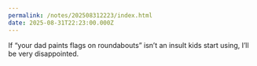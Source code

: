 ```yaml
---
permalink: /notes/202508312223/index.html
date: 2025-08-31T22:23:00.000Z
---
```


If “your dad paints flags on roundabouts” isn’t an insult kids start using, I’ll be very disappointed.
